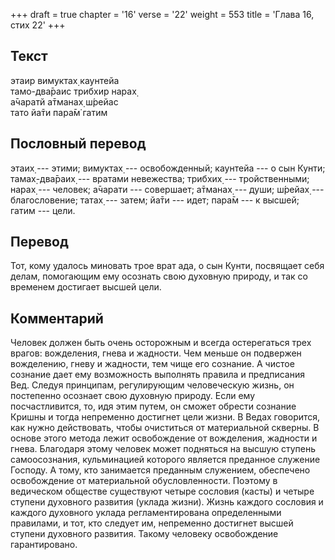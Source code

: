 +++
draft = true
chapter = '16'
verse = '22'
weight = 553
title = 'Глава 16, стих 22'
+++
## Текст

этаир вимуктах̣ каунтейа  
тамо-два̄раис трибхир нарах̣  
а̄чаратй а̄тманах̣ ш́рейас  
тато йа̄ти пара̄м̇ гатим

## Пословный перевод

этаих̣ --- этими; вимуктах̣ --- освобожденный; каунтейа --- о сын Кунти;
тамах̣-два̄раих̣ --- вратами невежества; трибхих̣ --- тройственными; нарах̣
--- человек; а̄чарати --- совершает; а̄тманах̣ --- души; ш́рейах̣ ---
благословение; татах̣ --- затем; йа̄ти --- идет; пара̄м --- к высшей; гатим
--- цели.

## Перевод

Тот, кому удалось миновать трое врат ада, о сын Кунти, посвящает себя
делам, помогающим ему осознать свою духовную природу, и так со временем
достигает высшей цели.

## Комментарий

Человек должен быть очень осторожным и всегда остерегаться трех врагов:
вожделения, гнева и жадности. Чем меньше он подвержен вожделению, гневу
и жадности, тем чище его сознание. А чистое сознание дает ему
возможность выполнять правила и предписания Вед. Следуя принципам,
регулирующим человеческую жизнь, он постепенно осознает свою духовную
природу. Если ему посчастливится, то, идя этим путем, он сможет обрести
сознание Кришны и тогда непременно достигнет цели жизни. В Ведах
говорится, как нужно действовать, чтобы очиститься от материальной
скверны. В основе этого метода лежит освобождение от вожделения,
жадности и гнева. Благодаря этому человек может подняться на высшую
ступень самоосознания, кульминацией которого является преданное служение
Господу. А тому, кто занимается преданным служением, обеспечено
освобождение от материальной обусловленности. Поэтому в ведическом
обществе существуют четыре сословия (касты) и четыре ступени духовного
развития (уклада жизни). Жизнь каждого сословия и каждого духовного
уклада регламентирована определенными правилами, и тот, кто следует им,
непременно достигнет высшей ступени духовного развития. Такому человеку
освобождение гарантировано.
